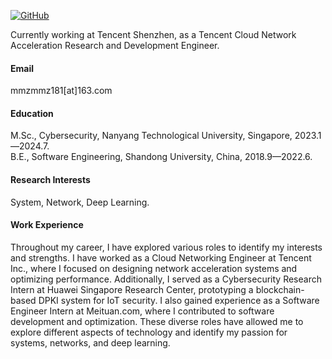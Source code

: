 

[![GitHub](https://img.shields.io/badge/-MaMingZe--maverick-181717?style=flat&logo=github)](https://github.com/MaMingZe-maverick)



Currently working at Tencent Shenzhen, as a Tencent Cloud Network Acceleration Research and Development Engineer.

#### Email
mmzmmz181[at]163.com

#### Education
M.Sc., Cybersecurity, Nanyang Technological University, Singapore, 2023.1—2024.7.\
B.E., Software Engineering, Shandong University, China, 2018.9—2022.6.

#### Research Interests
System, Network, Deep Learning.

#### Work Experience
Throughout my career, I have explored various roles to identify my interests and strengths. I have worked as a Cloud Networking Engineer at Tencent Inc., where I focused on designing network acceleration systems and optimizing performance. Additionally, I served as a Cybersecurity Research Intern at Huawei Singapore Research Center, prototyping a blockchain-based DPKI system for IoT security. I also gained experience as a Software Engineer Intern at Meituan.com, where I contributed to software development and optimization. These diverse roles have allowed me to explore different aspects of technology and identify my passion for systems, networks, and deep learning.

